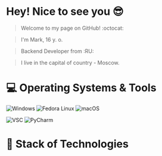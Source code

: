 # Hey! Nice to see you 😎

> Welcome to my page on GitHub! :octocat:


> I'm Mark, 16 y. o.


> Backend Developer from :RU:


> I live in the capital of country - Moscow. 


# 💻 Operating Systems & Tools

 ![Windows](https://img.shields.io/badge/-Windows-0078D6?logo=Windows&logoColor=white&style=plastic)
 ![Fedora Linux](https://img.shields.io/badge/-Fedora%20Linux-51A2DA?logo=Fedora&logoColor=white&style=plastic)
 ![macOS](https://img.shields.io/badge/-OS%20X%20El%20Capitan-323031?logo=macOS&logoColor=white&style=flat)

 ![VSC](https://img.shields.io/badge/-Visual%20Studio%20Code-007ACC?logo=Visual%20Studio%20Code&logoColor=white&style=plastic)
 ![PyCharm](https://img.shields.io/badge/-PyCharm-2a9134?logo=PyCharm&logoColor=white&style=plastic)

# 🚀 Stack of Technologies
